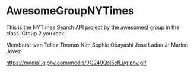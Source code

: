 # AwesomeGroupNYTimes

This is the NYTimes Search API project by the awesomest group in the class.
Group 2 you rock!

Members:
Ivan Tellez
Thomas KIm
Sophie Obayashi
Jose Ladao Jr
Marlon Jovez

https://media1.giphy.com/media/9Q249Qsl5cfLi/giphy.gif